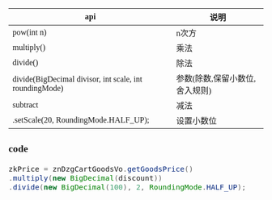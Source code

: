 <span  style="font-family: Simsun,serif; font-size: 17px; ">

| api                                                     | 说明                |
|---------------------------------------------------------|-------------------|
| pow(int n)                                              | n次方               |
| multiply()                                              | 乘法                |
| divide()                                                | 除法                |
| divide(BigDecimal divisor, int scale, int roundingMode) | 参数(除数,保留小数位,舍入规则) |
| subtract                                                | 减法                |
| .setScale(20, RoundingMode.HALF_UP);                    | 设置小数位             | 

### code

~~~java
zkPrice = znDzgCartGoodsVo.getGoodsPrice()
.multiply(new BigDecimal(discount))
.divide(new BigDecimal(100), 2, RoundingMode.HALF_UP);
~~~

</span>